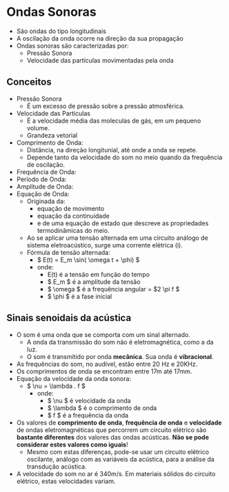 # Ondas Sonoras
- São ondas do tipo longitudinais
- A oscilação da onda ocorre na direção da sua propagação
- Ondas sonoras são caracterizadas por:
    - Pressão Sonora
    - Velocidade das partículas movimentadas pela onda

## Conceitos
- Pressão Sonora 
    - É um excesso de pressão sobre a pressão atmosférica.
- Velocidade das Partículas
    - É a velocidade média das moleculas de gás, em um pequeno volume.
    - Grandeza vetorial
- Comprimento de Onda:
    - Distância, na direção longitunial, até onde a onda se repete.
    - Depende tanto da velocidade do som no meio quando da frequência de oscilação.
- Frequência de Onda:
- Período de Onda:
- Amplitude de Onda:
- Equação de Onda:
    - Originada da:
        - equação de movimento
        - equação da continuidade
        - e de uma equação de estado que descreve as propriedades termodinâmicas do meio.
    - Ao se aplicar uma tensão alternada em uma circuito análogo de sistema eletroacústico, surge uma corrente elétrica (i).
    - Fórmula de tensão alternada:
        - $ E(t) = E_m \sin( \omega t + \phi) $
        - onde:
            - E(t) é a tensão em função do tempo
            - $ E_m $ é a amplitude da tensão
            - $ \omega $ é a frequência angular = $2 \pi f $
            - $ \phi $ é a fase inicial

## Sinais senoidais da acústica
- O som é uma onda que se comporta com um sinal alternado.
    - A onda da transmissão do som não é eletromagnética, como a da luz.
    - O som é transmitido por onda **mecânica**. Sua onda é **vibracional**.
- As frequências do som, no audível, estão entre 20 Hz e 20KHz.
- Os comprimentos de onda se encontram entre 17m até 17mm.
- Equação da velocidade da onda sonora:
    - $ \nu = \lambda . f $
        - onde:
            - $ \nu $ é velocidade da onda
            - $ \lambda $ é o comprimento de onda
            - $ f $ é a frequência da onda
- Os valores de **comprimento de onda**, **frequência de onda** e **velocidade** de ondas eletromagnéticas que percorrem um circuito elétrico são **bastante diferentes** dos valores das ondas acústicas. **Não se pode considerar estes valores como iguais**!
    - Mesmo com estas diferenças, pode-se usar um circuito elétrico oscilante, análogo com as variáveis da acústica, para a análise da transdução acústica.
- A velocidade do som no ar é 340m/s. Em materiais sólidos do circuito elétrico, estas velocidades variam.